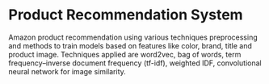 # Product Recommendation System                                                                                                                                                                                                                                                                          
Amazon product recommendation using various techniques preprocessing and methods to train models based on features like color, brand, title and product image. Techniques applied are word2vec, bag of words, term frequency–inverse document frequency (tf-idf), weighted IDF, convolutional neural network for image similarity.
